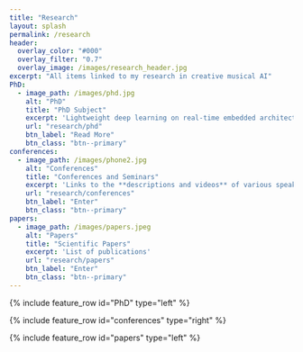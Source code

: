 ```yaml
---
title: "Research"
layout: splash
permalink: /research
header:
  overlay_color: "#000"
  overlay_filter: "0.7"
  overlay_image: /images/research_header.jpg
excerpt: "All items linked to my research in creative musical AI"
PhD:
  - image_path: /images/phd.jpg
    alt: "PhD"
    title: "PhD Subject"
    excerpt: 'Lightweight deep learning on real-time embedded architectures.'
    url: "research/phd"
    btn_label: "Read More"
    btn_class: "btn--primary"
conferences:
  - image_path: /images/phone2.jpg
    alt: "Conferences"
    title: "Conferences and Seminars"
    excerpt: 'Links to the **descriptions and videos** of various speaking intervention'
    url: "research/conferences"
    btn_label: "Enter"
    btn_class: "btn--primary"
papers:
  - image_path: /images/papers.jpeg
    alt: "Papers"
    title: "Scientific Papers"
    excerpt: 'List of publications'
    url: "research/papers"
    btn_label: "Enter"
    btn_class: "btn--primary"
---
```


{% include feature_row id="PhD" type="left" %}

{% include feature_row id="conferences" type="right" %}

{% include feature_row id="papers" type="left" %}
